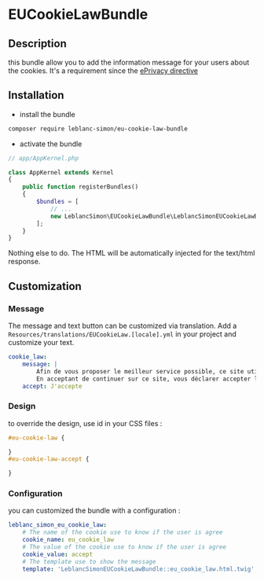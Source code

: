 # EUCookieLawBundle

## Description

this bundle allow you to add the information message for your users about the cookies. 
It's a requirement since the [ePrivacy directive](http://ec.europa.eu/ipg/basics/legal/cookies/index_en.htm#section_2)

## Installation

* install the bundle

```bash
composer require leblanc-simon/eu-cookie-law-bundle
```

* activate the bundle

```php
// app/AppKernel.php

class AppKernel extends Kernel
{
    public function registerBundles()
    {
        $bundles = [
            // ...
            new LeblancSimon\EUCookieLawBundle\LeblancSimonEUCookieLawBundle(),
        ];
    }
}
```

Nothing else to do. The HTML will be automatically injected for the text/html response.

## Customization

### Message

The message and text button can be customized via translation. Add a 
```Resources/translations/EUCookieLaw.[locale].yml``` in your project and customize your text.
 
```yml
cookie_law:
    message: |
        Afin de vous proposer le meilleur service possible, ce site utilise des cookies.
        En acceptant de continuer sur ce site, vous déclarer accepter leur utilisation.
    accept: J'accepte
```

### Design

to override the design, use id in your CSS files : 

```css
#eu-cookie-law {

}
#eu-cookie-law-accept {

}
```

### Configuration

you can customized the bundle with a configuration :

```yml
leblanc_simon_eu_cookie_law:
    # The name of the cookie use to know if the user is agree
    cookie_name: eu_cookie_law
    # The value of the cookie use to know if the user is agree
    cookie_value: accept
    # The template use to show the message
    template: 'LeblancSimonEUCookieLawBundle::eu_cookie_law.html.twig'

```